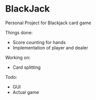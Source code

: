 # BlackJack
Personal Project for Blackjack card game

Things done:
- Score counting for hands
- Implementation of player and dealer

Working on:
- Card splitting

Todo:
- GUI
- Actual game
